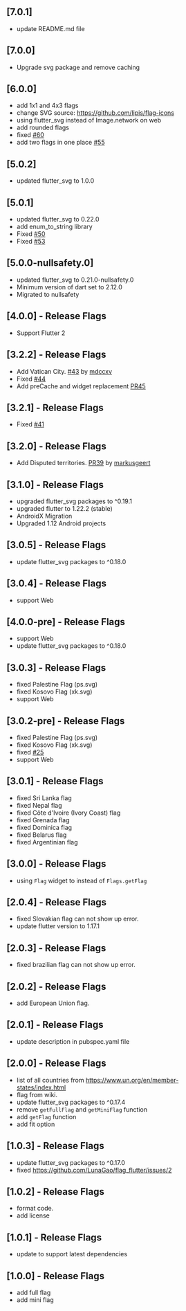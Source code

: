 ## [7.0.1]
* update README.md file

## [7.0.0]
* Upgrade svg package and remove caching

## [6.0.0]
* add 1x1 and 4x3 flags
* change SVG source: https://github.com/lipis/flag-icons
* using flutter_svg instead of Image.network on web
* add rounded flags
* fixed [#60](https://github.com/LunaGao/flag_flutter/issues/60)
* add two flags in one place [#55](https://github.com/LunaGao/flag_flutter/issues/55)

## [5.0.2]
* updated flutter_svg to 1.0.0

## [5.0.1]
* updated flutter_svg to 0.22.0
* add enum_to_string library
* Fixed [#50](https://github.com/LunaGao/flag_flutter/issues/50)
* Fixed [#53](https://github.com/LunaGao/flag_flutter/issues/53)

## [5.0.0-nullsafety.0]
* updated flutter_svg to 0.21.0-nullsafety.0
* Minimum version of dart set to 2.12.0
* Migrated to nullsafety

## [4.0.0] - Release Flags
* Support Flutter 2

## [3.2.2] - Release Flags
* Add Vatican City. [#43](https://github.com/LunaGao/flag_flutter/pull/43) by [mdccxv](https://github.com/mdccxv)
* Fixed [#44](https://github.com/LunaGao/flag_flutter/issues/44)
* Add preCache and widget replacement [PR45](https://github.com/LunaGao/flag_flutter/pull/45)

## [3.2.1] - Release Flags
* Fixed [#41](https://github.com/LunaGao/flag_flutter/issues/41) 

## [3.2.0] - Release Flags
* Add Disputed territories. [PR39](https://github.com/LunaGao/flag_flutter/pull/39) by [markusgeert](https://github.com/markusgeert)

## [3.1.0] - Release Flags
* upgraded flutter_svg packages to ^0.19.1
* upgraded flutter to 1.22.2 (stable)
* AndroidX Migration
* Upgraded 1.12 Android projects

## [3.0.5] - Release Flags
* update flutter_svg packages to ^0.18.0

## [3.0.4] - Release Flags
* support Web

## [4.0.0-pre] - Release Flags
* support Web
* update flutter_svg packages to ^0.18.0

## [3.0.3] - Release Flags
* fixed Palestine Flag (ps.svg)
* fixed Kosovo Flag (xk.svg)
* support Web

## [3.0.2-pre] - Release Flags
* fixed Palestine Flag (ps.svg)
* fixed Kosovo Flag (xk.svg)
* fixed [#25](https://github.com/LunaGao/flag_flutter/issues/25)
* support Web

## [3.0.1] - Release Flags
* fixed Sri Lanka flag
* fixed Nepal flag
* fixed Côte d'Ivoire (Ivory Coast) flag
* fixed Grenada flag
* fixed Dominica flag
* fixed Belarus flag
* fixed Argentinian flag

## [3.0.0] - Release Flags
* using `Flag` widget to instead of `Flags.getFlag`

## [2.0.4] - Release Flags
* fixed Slovakian flag can not show up error.
* update flutter version to 1.17.1

## [2.0.3] - Release Flags
* fixed brazilian flag can not show up error.

## [2.0.2] - Release Flags
* add European Union flag.

## [2.0.1] - Release Flags
* update description in pubspec.yaml file

## [2.0.0] - Release Flags
* list of all countries from https://www.un.org/en/member-states/index.html
* flag from wiki.
* update flutter_svg packages to ^0.17.4
* remove `getFullFlag` and `getMiniFlag` function
* add `getFlag` function
* add fit option

## [1.0.3] - Release Flags

* update flutter_svg packages to ^0.17.0
* fixed https://github.com/LunaGao/flag_flutter/issues/2

## [1.0.2] - Release Flags

* format code.
* add license

## [1.0.1] - Release Flags

* update to support latest dependencies

## [1.0.0] - Release Flags

* add full flag
* add mini flag
